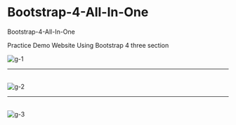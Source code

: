 # Bootstrap-4-All-In-One
Bootstrap-4-All-In-One

Practice Demo Website Using Bootstrap  4  three section


<img src="https://i.ibb.co/THswmDB/g-1.png" alt="g-1" border="0">

<hr>
<br>
<img src="https://i.ibb.co/3hJ8pMf/g-2.png" alt="g-2" border="0">


<hr>
<br>

<img src="https://i.ibb.co/BrTHc5j/g-3.png" alt="g-3" border="0">

